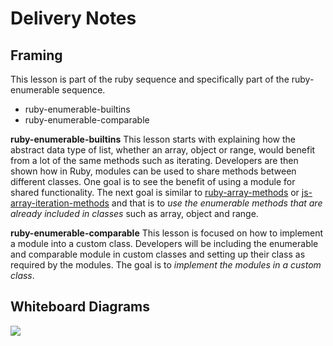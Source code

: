 # Delivery Notes

## Framing

This lesson is part of the ruby sequence and specifically part of the ruby-enumerable sequence.

- ruby-enumerable-builtins
- ruby-enumerable-comparable

**ruby-enumerable-builtins**
This lesson starts with explaining how the abstract data type of list, whether an array, object or range, would benefit from a lot of the same methods such as iterating.  Developers are then shown how in Ruby, modules can be used to share methods between different classes.  One goal is to see the benefit of using a module for shared functionality.  The next goal is similar to [ruby-array-methods](https://git.generalassemb.ly/ga-wdi-boston/ruby-array-methods) or [js-array-iteration-methods](https://git.generalassemb.ly/ga-wdi-boston/js-array-iteration-methods) and that is to *use the enumerable methods that are already included in classes* such as array, object and range.

**ruby-enumerable-comparable**
This lesson is focused on how to implement a module into a custom class.  Developers will be including the enumerable and comparable module in custom classes and setting up their class as required by the modules.  The goal is to *implement the modules in a custom class*.


## Whiteboard Diagrams

![](https://cloud.githubusercontent.com/assets/5384023/22555791/f21e7ade-e932-11e6-8777-750f90377666.jpg)
